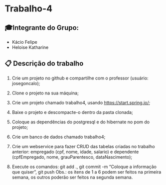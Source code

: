 # Trabalho-4

## 🎓Integrante do Grupo:
- Kácio Felipe
- Heloise Katharine

## 📋 Descrição do trabalho 

1. Crie um projeto no github e compartilhe com o professor (usuário: josegoncalo); 

2. Clone o projeto na sua máquina; 

3. Crie um projeto chamado trabalho4, usando https://start.spring.io/; 

4. Baixe o projeto e descompacte-o dentro da pasta clonada; 

5. Coloque as dependências do postgresql e do hibernate no pom do projeto; 

6. Crie um banco de dados chamado trabalho4; 

7. Crie um webservice para fazer CRUD das tabelas criadas no trabalho anterior: empregado (cpf, nome, idade, salario) e dependente (cpfEmpregado, nome, grauParentesco, dataNascimento); 

8. Execute os comandos: git add ., git commit -m “Coloque a informação que quiser”, git push Obs.: os itens de 1 a 6 podem ser feitos na primeira semana, os outros poderão ser feitos na segunda semana.

